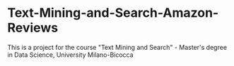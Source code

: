 # Text-Mining-and-Search-Amazon-Reviews
This is a project for the course "Text Mining and Search" - Master's degree in Data Science, University Milano-Bicocca 

